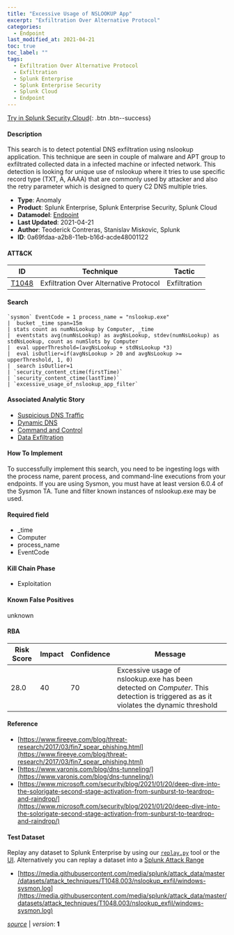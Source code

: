 ```yaml
---
title: "Excessive Usage of NSLOOKUP App"
excerpt: "Exfiltration Over Alternative Protocol"
categories:
  - Endpoint
last_modified_at: 2021-04-21
toc: true
toc_label: ""
tags:
  - Exfiltration Over Alternative Protocol
  - Exfiltration
  - Splunk Enterprise
  - Splunk Enterprise Security
  - Splunk Cloud
  - Endpoint
---
```




[Try in Splunk Security Cloud](https://www.splunk.com/en_us/cyber-security.html){: .btn .btn--success}

#### Description

This search is to detect potential DNS exfiltration using nslookup application. This technique are seen in couple of malware and APT group to exfiltrated collected data in a infected machine or infected network. This detection is looking for unique use of nslookup where it tries to use specific record type (TXT, A, AAAA) that are commonly used by attacker and also the retry parameter which is designed to query C2 DNS multiple tries.

- **Type**: Anomaly
- **Product**: Splunk Enterprise, Splunk Enterprise Security, Splunk Cloud
- **Datamodel**: [Endpoint](https://docs.splunk.com/Documentation/CIM/latest/User/Endpoint)
- **Last Updated**: 2021-04-21
- **Author**: Teoderick Contreras, Stanislav Miskovic, Splunk
- **ID**: 0a69fdaa-a2b8-11eb-b16d-acde48001122


#### ATT&CK

| ID          | Technique   | Tactic         |
| ----------- | ----------- |--------------- |
| [T1048](https://attack.mitre.org/techniques/T1048/) | Exfiltration Over Alternative Protocol | Exfiltration |

#### Search

```
`sysmon` EventCode = 1 process_name = "nslookup.exe" 
|  bucket _time span=15m 
| stats count as numNsLookup by Computer, _time 
|  eventstats avg(numNsLookup) as avgNsLookup, stdev(numNsLookup) as stdNsLookup, count as numSlots by Computer 
|  eval upperThreshold=(avgNsLookup + stdNsLookup *3) 
|  eval isOutlier=if(avgNsLookup > 20 and avgNsLookup >= upperThreshold, 1, 0) 
|  search isOutlier=1 
| `security_content_ctime(firstTime)` 
| `security_content_ctime(lastTime)` 
| `excessive_usage_of_nslookup_app_filter`
```

#### Associated Analytic Story
* [Suspicious DNS Traffic](/stories/suspicious_dns_traffic)
* [Dynamic DNS](/stories/dynamic_dns)
* [Command and Control](/stories/command_and_control)
* [Data Exfiltration](/stories/data_exfiltration)


#### How To Implement
To successfully implement this search, you need to be ingesting logs with the process name, parent process, and command-line executions from your endpoints. If you are using Sysmon, you must have at least version 6.0.4 of the Sysmon TA. Tune and filter known instances of nslookup.exe may be used.

#### Required field
* _time
* Computer
* process_name
* EventCode


#### Kill Chain Phase
* Exploitation


#### Known False Positives
unknown


#### RBA

| Risk Score  | Impact      | Confidence   | Message      |
| ----------- | ----------- |--------------|--------------|
| 28.0 | 40 | 70 | Excessive usage of nslookup.exe has been detected on $Computer$. This detection is triggered as as it violates the dynamic threshold |




#### Reference

* [https://www.fireeye.com/blog/threat-research/2017/03/fin7_spear_phishing.html](https://www.fireeye.com/blog/threat-research/2017/03/fin7_spear_phishing.html)
* [https://www.varonis.com/blog/dns-tunneling/](https://www.varonis.com/blog/dns-tunneling/)
* [https://www.microsoft.com/security/blog/2021/01/20/deep-dive-into-the-solorigate-second-stage-activation-from-sunburst-to-teardrop-and-raindrop/](https://www.microsoft.com/security/blog/2021/01/20/deep-dive-into-the-solorigate-second-stage-activation-from-sunburst-to-teardrop-and-raindrop/)



#### Test Dataset
Replay any dataset to Splunk Enterprise by using our [`replay.py`](https://github.com/splunk/attack_data#using-replaypy) tool or the [UI](https://github.com/splunk/attack_data#using-ui).
Alternatively you can replay a dataset into a [Splunk Attack Range](https://github.com/splunk/attack_range#replay-dumps-into-attack-range-splunk-server)

* [https://media.githubusercontent.com/media/splunk/attack_data/master/datasets/attack_techniques/T1048.003/nslookup_exfil/windows-sysmon.log](https://media.githubusercontent.com/media/splunk/attack_data/master/datasets/attack_techniques/T1048.003/nslookup_exfil/windows-sysmon.log)


[*source*](https://github.com/splunk/security_content/tree/develop/detections/endpoint/excessive_usage_of_nslookup_app.yml) \| *version*: **1**